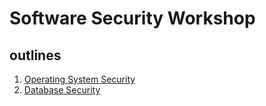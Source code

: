 # Software Security Workshop
## outlines
1. [Operating System Security](os_security.md)
2. [Database Security](db_security.md)